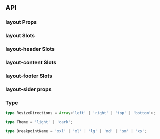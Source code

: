 ## API

### layout Props

<field-table :data="layoutProps"/>

### layout Slots

<field-table :data="headerSlots"  type="slots"/>

### layout-header Slots

<field-table :data="headerSlots"  type="slots"/>

### layout-content Slots

<field-table :data="headerSlots"  type="slots"/>

### layout-footer Slots

<field-table :data="headerSlots"  type="slots"/>

### layout-sider props

<field-table :data="siderProps" />

### Type

```typescript
type ResizeDirections = Array<'left' | 'right' | 'top' | 'bottom'>;

type Theme = 'light' | 'dark';

type BreakpointName = 'xxl' | 'xl' | 'lg' | 'md' | 'sm' | 'xs';
```

<script setup>
import { ref } from 'vue';

const layoutProps = ref([
  {
    name: 'has-sider',
    desc: '表示子元素里有 Sider，一般不用指定。可用于服务端渲染时避免样式闪动',
    type: 'boolean',
    value: 'false',
  },
]);

const headerSlots = ref([
  {
    name: 'default',
    desc: '内容',
    type: '-',
    value: '-',
  },
]);

const siderProps = ref([
  {
    name: 'theme',
    desc: '主题颜色',
    type: "Theme",
    value: "'light'",
  },
  {
    name: 'collapsed',
    desc: '当前收起状态',
    type: 'boolean',
    value: '-',
  },
  {
    name: 'default-collapsed',
    desc: '默认的收起状态',
    type: 'boolean',
    value: 'false',
  },
  {
    name: 'collapsible',
    desc: '是否可收起',
    type: 'boolean',
    value: 'false',
  },
  {
    name: 'width',
    desc: '宽度',
    type: 'number',
    value: '200',
  },
  {
    name: 'collapsed-width',
    desc: '收缩宽度',
    type: 'number',
    value: '48',
  },
  {
    name: 'reverse-arrow',
    desc: '翻转折叠提示箭头的方向，当 Sider 在右边时可以使用',
    type: 'boolean',
    value: 'false',
  },
  {
    name: 'breakpoint',
    desc: "触发响应式布局的断点, 详见响应式栅格",
    type: "BreakpointName",
    value: '-',
  },
  {
    name: 'resize-directions',
    desc: '可以用 ResizeBox 替换原生的 aside 标签，这个参数即 ResizeBox的 directions 参数。详情请看 ResizeBox。',
    type: "ResizeDirections",
    value: '-',
  },
  {
    name: 'hide-trigger',
    desc: '隐藏底部折叠触发器',
    type: 'boolean',
    value: 'false',
  },
]);
</script>
